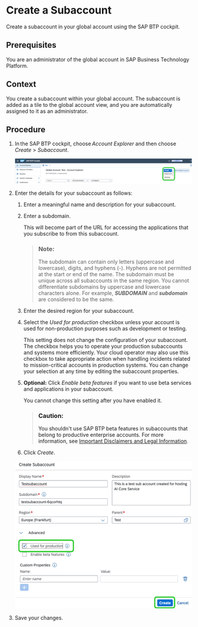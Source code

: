 <!-- loiofdab88e50ce54dec9da202dcd825e0e9 -->

# Create a Subaccount

Create a subaccount in your global account using the SAP BTP cockpit.



<a name="loiofdab88e50ce54dec9da202dcd825e0e9__prereq_y5p_45h_5pb"/>

## Prerequisites

You are an administrator of the global account in SAP Business Technology Platform.



## Context

You create a subaccount within your global account. The subaccount is added as a tile to the global account view, and you are automatically assigned to it as an administrator.



<a name="loiofdab88e50ce54dec9da202dcd825e0e9__steps_gwl_w4c_bcb"/>

## Procedure

1.  In the SAP BTP cockpit, choose *Account Explorer* and then choose *Create* \> *Subaccount*.

    ![](images/Image_AI_Launchpad_Provisioning_Subaccount_6_0a9da9b.png)

2.  Enter the details for your subaccount as follows:

    1.  Enter a meaningful name and description for your subaccount.

    2.  Enter a subdomain.

        This will become part of the URL for accessing the applications that you subscribe to from this subaccount.

        > ### Note:  
        > The subdomain can contain only letters \(uppercase and lowercase\), digits, and hyphens \(-\). Hyphens are not permitted at the start or end of the name. The subdomain must be unique across all subaccounts in the same region. You cannot differentiate subdomains by uppercase and lowercase characters alone. For example, ***SUBDOMAIN*** and ***subdomain*** are considered to be the same.

    3.  Enter the desired region for your subaccount.

    4.  Select the *Used for production* checkbox unless your account is used for non-production purposes such as development or testing.

        This setting does not change the configuration of your subaccount. The checkbox helps you to operate your production subaccounts and systems more efficiently. Your cloud operator may also use this checkbox to take appropriate action when handling incidents related to mission-critical accounts in production systems. You can change your selection at any time by editing the subaccount properties.

    5.  **Optional:** Click *Enable beta features* if you want to use beta services and applications in your subaccount.

        You cannot change this setting after you have enabled it.

        > ### Caution:  
        > You shouldn't use SAP BTP beta features in subaccounts that belong to productive enterprise accounts. For more information, see [Important Disclaimers and Legal Information](https://help.sap.com/viewer/disclaimer).

    6.  Click *Create*.


    ![](images/Image_AI_Launchpad_Provisioning_Production_7_74eeb59.png)

3.  Save your changes.


